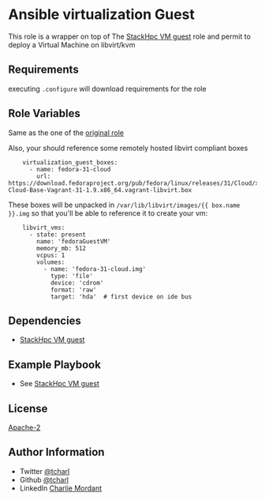 Ansible virtualization Guest
=========

This role is a wrapper on top of The [StackHpc VM guest](https://github.com/stackhpc/ansible-role-libvirt-vm) role and permit to deploy a Virtual Machine on libvirt/kvm 

Requirements
------------

executing `.configure` will download requirements for the role

Role Variables
--------------

Same as the one of the [original role](https://github.com/stackhpc/ansible-role-libvirt-vm)

Also, your should reference some remotely hosted libvirt compliant boxes

```
    virtualization_guest_boxes:
      - name: fedora-31-cloud
        url: https://download.fedoraproject.org/pub/fedora/linux/releases/31/Cloud/x86_64/images/Fedora-Cloud-Base-Vagrant-31-1.9.x86_64.vagrant-libvirt.box
``` 
These boxes will be unpacked in `/var/lib/libvirt/images/{{ box.name }}.img` so that you'll be able to reference it to create your vm:

```
    libvirt_vms:
      - state: present
        name: 'fedoraGuestVM'
        memory_mb: 512
        vcpus: 1
        volumes:
          - name: 'fedora-31-cloud.img'
            type: 'file'
            device: 'cdrom'
            format: 'raw'
            target: 'hda'  # first device on ide bus
``` 

Dependencies
------------

* [StackHpc VM guest](https://github.com/stackhpc/ansible-role-libvirt-vm)


Example Playbook
----------------

* See [StackHpc VM guest](https://github.com/stackhpc/ansible-role-libvirt-vm)

License
-------

[Apache-2](https://www.apache.org/licenses/LICENSE-2.0)

Author Information
------------------

* Twitter [@tcharl](https://twitter.com/Tcharl)
* Github [@tcharl](https://github.com/Tcharl)
* LinkedIn [Charlie Mordant](https://www.linkedin.com/in/charlie-mordant-51796a97/)

